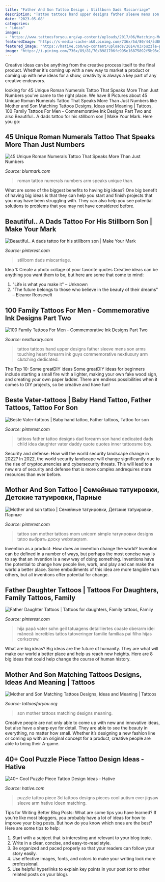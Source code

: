 ```yaml
---
title: "Father And Son Tattoo Design : Stillborn Dads Miscarriage"
description: "Tattoo tattoos hand upper designs father sleeve mens son arms touching heart forearm ink guys commemorative nextluxury arm clutching dedicated"
date: "2023-05-08"
categories:
- "ideas"
images:
- "https://www.tattoosforyou.org/wp-content/uploads/2017/06/Matching-Mother-and-Son-Tattoos.jpg"
featuredImage: "https://s-media-cache-ak0.pinimg.com/736x/5d/80/44/5d8044f9afcdc66876d2a919cfed2233.jpg"
featured_image: "https://hative.com/wp-content/uploads/2014/03/puzzle-piece-tattoos/29-puzzle-piece-on-arm.jpg"
image: "https://i.pinimg.com/736x/89/81/70/8981706fc995e16875892f5b93c2a9ab.jpg"
---
```



Creative ideas can be anything from the creative process itself to the final product. Whether it's coming up with a new way to market a product or coming up with new ideas for a show, creativity is always a key part of any creative endeavors.

	

		
looking for 45 Unique Roman Numerals Tattoo That Speaks More Than Just Numbers you've came to the right place. We have 8 Pictures about 45 Unique Roman Numerals Tattoo That Speaks More Than Just Numbers like Mother and Son Matching Tattoos Designs, Ideas and Meaning | Tattoos, 100 Family Tattoos For Men - Commemorative Ink Designs Part Two and also Beautiful.. A dads tattoo for his stillborn son | Make Your Mark. Here you go:
		
    
## 45 Unique Roman Numerals Tattoo That Speaks More Than Just Numbers

<img loading=lazy src="https://www.blurmark.com/wp-content/uploads/2017/06/Roman-Numerals-Tattoo-On-Arm.jpg" onerror="this.onerror=null;this.src='https://tse1.mm.bing.net/th?id=OIP.8z1dZKMg_jnDpB6mX7Ni_AHaNd&amp;pid=15.1';" alt="45 Unique Roman Numerals Tattoo That Speaks More Than Just Numbers">

_Source: blurmark.com_

>roman tattoo numerals numbers arm speaks unique than. 

	

What are some of the biggest benefits to having big ideas?
One big benefit of having big ideas is that they can help you start and finish projects that you may have been struggling with. They can also help you see potential solutions to problems that you may not have considered before.

    
## Beautiful.. A Dads Tattoo For His Stillborn Son | Make Your Mark

<img loading=lazy src="https://s-media-cache-ak0.pinimg.com/736x/5d/80/44/5d8044f9afcdc66876d2a919cfed2233.jpg" onerror="this.onerror=null;this.src='https://tse2.mm.bing.net/th?id=OIP.Xs1iut7chzCle4yIm8R9FgHaJ4&amp;pid=15.1';" alt="Beautiful.. A dads tattoo for his stillborn son | Make Your Mark">

_Source: pinterest.com_

>stillborn dads miscarriage. 

	

Idea 1: Create a photo collage of your favorite quotes
Creative ideas can be anything you want them to be, but here are some that come to mind: 

1. "Life is what you make it" – Unknown
2. "The future belongs to those who believe in the beauty of their dreams" – Eleanor Roosevelt

    
## 100 Family Tattoos For Men - Commemorative Ink Designs Part Two

<img loading=lazy src="http://nextluxury.com/wp-content/uploads/mens-upper-arms-heart-touching-family-tattoo-of-baby-clutching-hand.jpg" onerror="this.onerror=null;this.src='https://tse2.mm.bing.net/th?id=OIP.RBLPL3EeenRRxcq2zGFGugHaGd&amp;pid=15.1';" alt="100 Family Tattoos For Men - Commemorative Ink Designs Part Two">

_Source: nextluxury.com_

>tattoo tattoos hand upper designs father sleeve mens son arms touching heart forearm ink guys commemorative nextluxury arm clutching dedicated. 

	

The Top 10: Some greatDIY ideas
Some greatDIY ideas for beginners include starting a small fire with a lighter, making your own fake wood sign, and creating your own paper ladder. There are endless possibilities when it comes to DIY projects, so be creative and have fun!

    
## Beste Vater-tattoos | Baby Hand Tattoo, Father Tattoos, Tattoo For Son

<img loading=lazy src="https://i.pinimg.com/736x/6d/0f/f3/6d0ff3c781b58ebb8b9aefcebf5ede4d.jpg" onerror="this.onerror=null;this.src='https://tse1.mm.bing.net/th?id=OIP.ROGr3p2KnusNm3fh55isUgHaLr&amp;pid=15.1';" alt="Beste Vater-tattoos | Baby hand tattoo, Father tattoos, Tattoo for son">

_Source: pinterest.com_

>tattoos father tattoo designs dad forearm son hand dedicated dads child idea daughter vater daddy quote quotes inner tattoosme boy. 

	

Security and defense: How will the world security landscape change in 2022?
In 2022, the world security landscape will change significantly due to the rise of cryptocurrencies and cybersecurity threats. This will lead to a new era of security and defense that is more complex andrequires more resources than ever before.

    
## Mother And Son Tattoo | Семейные татуировки, Детские татуировки, Парные

<img loading=lazy src="https://i.pinimg.com/736x/89/81/70/8981706fc995e16875892f5b93c2a9ab.jpg" onerror="this.onerror=null;this.src='https://tse2.mm.bing.net/th?id=OIP.I2shbU4t3Kr25yBFEoJVZAHaJ3&amp;pid=15.1';" alt="Mother and son tattoo | Семейные татуировки, Детские татуировки, Парные">

_Source: pinterest.com_

>tattoo son mother tattoos mom unicorn simple татуировки designs tatoo выбрать доску webstaqram. 

	

Invention as a product: How does an invention change the world?
Invention can be defined in a number of ways, but perhaps the most concise way is to say that an invention is a new way of doing something. Inventions have the potential to change how people live, work, and play and can make the world a better place. Some embodiments of this idea are more tangible than others, but all inventions offer potential for change.

    
## Father Daughter Tattoos | Tattoos For Daughters, Family Tattoos, Family

<img loading=lazy src="https://i.pinimg.com/736x/30/ba/01/30ba01e3c5b9085ffe6490bfff535882.jpg" onerror="this.onerror=null;this.src='https://tse1.mm.bing.net/th?id=OIP.pCQMlkdP66JKQGQ9i5mxwgHaNK&amp;pid=15.1';" alt="Father Daughter Tattoos | Tattoos for daughters, Family tattoos, Family">

_Source: pinterest.com_

>hija papá vater sohn geil tatuagens detailliertes coaste oberarm idei mânecă increíbles tattos tatoveringer familie familias pai filho hijas corkscrew. 

	

What are big ideas?
Big ideas are the future of humanity. They are what will make our world a better place and help us reach new heights. Here are 8 big ideas that could help change the course of human history.

    
## Mother And Son Matching Tattoos Designs, Ideas And Meaning | Tattoos

<img loading=lazy src="https://www.tattoosforyou.org/wp-content/uploads/2017/06/Matching-Mother-and-Son-Tattoos.jpg" onerror="this.onerror=null;this.src='https://tse2.mm.bing.net/th?id=OIP.FjVIby2erf_ZD65hLgKWGgHaJ3&amp;pid=15.1';" alt="Mother and Son Matching Tattoos Designs, Ideas and Meaning | Tattoos">

_Source: tattoosforyou.org_

>son mother tattoos matching designs meaning. 

	

Creative people are not only able to come up with new and innovative ideas, but also have a sharp eye for detail. They are able to see the beauty in everything, no matter how small. Whether it’s designing a new fashion line or coming up with an original concept for a product, creative people are able to bring their A-game.

    
## 40+ Cool Puzzle Piece Tattoo Design Ideas - Hative

<img loading=lazy src="https://hative.com/wp-content/uploads/2014/03/puzzle-piece-tattoos/29-puzzle-piece-on-arm.jpg" onerror="this.onerror=null;this.src='https://tse3.mm.bing.net/th?id=OIP.y-M4gH7PkrojIJwXTYztFQHaM9&amp;pid=15.1';" alt="40+ Cool Puzzle Piece Tattoo Design Ideas - Hative">

_Source: hative.com_

>puzzle tattoo piece 3d tattoos designs pieces cool autism ever jigsaw sleeve arm hative ideen matching. 

	

Tips for Writing Better Blog Posts: What are some tips you have learned?
If you're like most bloggers, you probably have a lot of ideas for how to improve your blog posts. But how do you know which ones are the best? Here are some tips to help:
1. Start with a subject that is interesting and relevant to your blog topic.
2. Write in a clear, concise, and easy-to-read style.
3. Be organized and paced properly so that your readers can follow your story easily.
4. Use effective images, fonts, and colors to make your writing look more professional.
5. Use helpful hyperlinks to explain key points in your post (or to other related posts on your blog).

